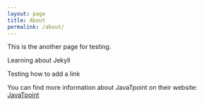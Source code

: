 ```yaml
---
layout: page
title: About
permalink: /about/
---
```


This is the another page for testing.

Learning about Jekyll

Testing how to add a link

You can find more information about JavaTpoint on their website:
[JavaTpoint](https://www.javatpoint.com/)


